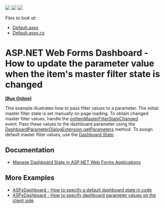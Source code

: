 <!-- default badges list -->
![](https://img.shields.io/endpoint?url=https://codecentral.devexpress.com/api/v1/VersionRange/128580393/21.1.3%2B)
[![](https://img.shields.io/badge/Open_in_DevExpress_Support_Center-FF7200?style=flat-square&logo=DevExpress&logoColor=white)](https://supportcenter.devexpress.com/ticket/details/T575012)
[![](https://img.shields.io/badge/📖_How_to_use_DevExpress_Examples-e9f6fc?style=flat-square)](https://docs.devexpress.com/GeneralInformation/403183)
<!-- default badges end -->
<!-- default file list -->
*Files to look at*:

* [Default.aspx](./CS/DXApplication33/Default.aspx)
* [Default.aspx.cs](./CS/DXApplication33/Default.aspx.cs)
<!-- default file list end -->
# ASP.NET Web Forms Dashboard - How to update the parameter value when the item's master filter state is changed
<!-- run online -->
**[[Run Online]](https://codecentral.devexpress.com/t575012/)**
<!-- run online end -->

This example illustrates how to pass filter values to a parameter. The initial master filter state is set manually on page loading. To obtain changed master filter values, handle the [onItemMasterFilterStateChanged](https://docs.devexpress.com/Dashboard/js-DevExpress.Dashboard.ViewerApiExtensionOptions?p=netframework#js_devexpress_dashboard_viewerapiextensionoptions_onitemmasterfilterstatechanged) event. Pass these values to the dashboard parameter using the [DashboardParameterDialogExtension.getParameters](https://docs.devexpress.com/Dashboard/js-DevExpress.Dashboard.DashboardParameterDialogExtension?p=netframework#js_devexpress_dashboard_dashboardparameterdialogextension_getparameters) method. To assign default master filter values, use the [Dashboard State](https://docs.devexpress.com/Dashboard/118733/web-dashboard/aspnet-web-forms-dashboard-control/manage-dashboard-state).

## Documentation

- [Manage Dashboard State in ASP.NET Web Forms Applications](https://docs.devexpress.com/Dashboard/118733/web-dashboard/aspnet-web-forms-dashboard-control/manage-dashboard-state)

## More Examples

- [ASPxDashboard - How to specify a default dashboard state in code](https://github.com/DevExpress-Examples/aspxdashboard-how-to-specify-a-default-dashboard-state-in-code-t513681)
- [ASPxDashboard - How to specify dashboard parameter values on the client side](https://github.com/DevExpress-Examples/aspxdashboard-how-to-specify-dashboard-parameter-values-on-the-client-side-t495684)
